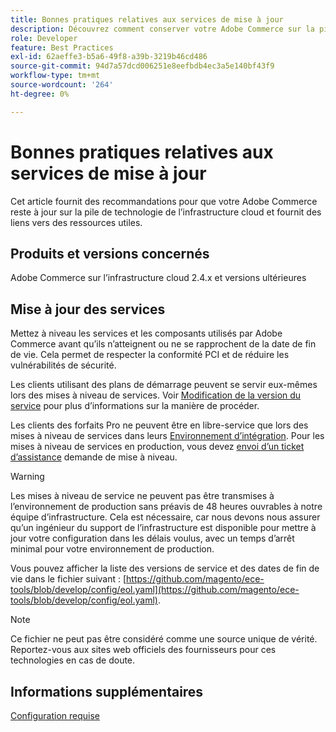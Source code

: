 ```yaml
---
title: Bonnes pratiques relatives aux services de mise à jour
description: Découvrez comment conserver votre Adobe Commerce sur la pile de technologie de l’infrastructure cloud mise à jour.
role: Developer
feature: Best Practices
exl-id: 62aeffe3-b5a6-49f8-a39b-3219b46cd486
source-git-commit: 94d7a57dcd006251e8eefbdb4ec3a5e140bf43f9
workflow-type: tm+mt
source-wordcount: '264'
ht-degree: 0%

---
```


# Bonnes pratiques relatives aux services de mise à jour

Cet article fournit des recommandations pour que votre Adobe Commerce reste à jour sur la pile de technologie de l’infrastructure cloud et fournit des liens vers des ressources utiles.

## Produits et versions concernés

Adobe Commerce sur l’infrastructure cloud 2.4.x et versions ultérieures

## Mise à jour des services

Mettez à niveau les services et les composants utilisés par Adobe Commerce avant qu’ils n’atteignent ou ne se rapprochent de la date de fin de vie. Cela permet de respecter la conformité PCI et de réduire les vulnérabilités de sécurité.

Les clients utilisant des plans de démarrage peuvent se servir eux-mêmes lors des mises à niveau de services. Voir [Modification de la version du service](https://devdocs.magento.com/cloud/project/services.html#change-service-version) pour plus d’informations sur la manière de procéder.

Les clients des forfaits Pro ne peuvent être en libre-service que lors des mises à niveau de services dans leurs [Environnement d’intégration](https://experienceleague.adobe.com/docs/commerce-knowledge-base/kb/announcements/commerce-announcements/integration-environment-enhancement-request-pro-and-starter.html). Pour les mises à niveau de services en production, vous devez [envoi d’un ticket d’assistance](https://experienceleague.adobe.com/docs/commerce-knowledge-base/kb/help-center-guide/magento-help-center-user-guide.html#submit-ticket) demande de mise à niveau.

>[!WARNING]
>
>Les mises à niveau de service ne peuvent pas être transmises à l’environnement de production sans préavis de 48 heures ouvrables à notre équipe d’infrastructure. Cela est nécessaire, car nous devons nous assurer qu’un ingénieur du support de l’infrastructure est disponible pour mettre à jour votre configuration dans les délais voulus, avec un temps d’arrêt minimal pour votre environnement de production.

Vous pouvez afficher la liste des versions de service et des dates de fin de vie dans le fichier suivant : [https://github.com/magento/ece-tools/blob/develop/config/eol.yaml](https://github.com/magento/ece-tools/blob/develop/config/eol.yaml).

>[!NOTE]
>
>Ce fichier ne peut pas être considéré comme une source unique de vérité. Reportez-vous aux sites web officiels des fournisseurs pour ces technologies en cas de doute.

## Informations supplémentaires

[Configuration requise](../../../installation/system-requirements.md)

